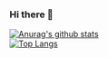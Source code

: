 ### Hi there 👋
[![Anurag's github stats](https://github-readme-stats.vercel.app/api?username=dogelabshokyu&theme=tokyonight)](https://github.com/anuraghazra/github-readme-stats)  
[![Top Langs](https://github-readme-stats.vercel.app/api/top-langs/?username=dogelabshokyu&layout=compact&theme=tokyonight)](https://github.com/anuraghazra/github-readme-stats)

<!--
**dogelabshokyu/dogelabshokyu** is a ✨ _special_ ✨ repository because its `README.md` (this file) appears on your GitHub profile.

Here are some ideas to get you started:

- 🔭 I’m currently working on ...
- 🌱 I’m currently learning ...
- 👯 I’m looking to collaborate on ...
- 🤔 I’m looking for help with ...
- 💬 Ask me about ...
- 📫 How to reach me: ...
- 😄 Pronouns: ...
- ⚡ Fun fact: ...
-->
